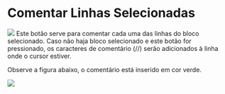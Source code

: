 # Comentar Linhas Selecionadas

![](http://www.gvinci.com.br/manual/coment1gv5.png) Este botão serve para comentar cada uma das linhas do bloco selecionado. Caso não haja bloco selecionado e este botão for pressionado, os caracteres de comentário \(//\) serão adicionados à linha onde o cursor estiver.

Observe a figura abaixo, o comentário está inserido em cor verde.

![](http://www.gvinci.com.br/manual/coment2gv5.png)

